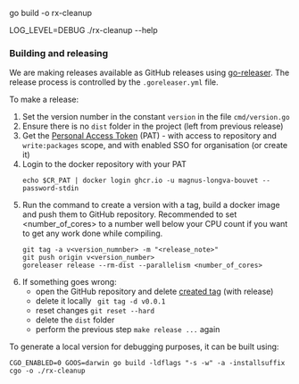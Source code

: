 go build -o rx-cleanup

LOG_LEVEL=DEBUG ./rx-cleanup --help


### Building and releasing

We are making releases available as GitHub releases using [go-releaser](https://goreleaser.com/). The release process is controlled by the `.goreleaser.yml` file.

To make a release:
1. Set the version number in the constant `version` in the file `cmd/version.go`
2. Ensure there is no `dist` folder in the project (left from previous release)
3. Get the [Personal Access Token](https://github.com/settings/tokens) (PAT) - with access to repository and `write:packages` scope, and with enabled SSO for organisation (or create it)
4. Login to the docker repository with your PAT
    ```
    echo $CR_PAT | docker login ghcr.io -u magnus-longva-bouvet --password-stdin
    ```
5. Run the command to create a version with a tag, build a docker image and push them to GitHub repository. Recommended to set <number_of_cores> to a number well below your CPU count if you want to get any work done while compiling.
    ```
    git tag -a v<version_numnber> -m "<release_note>"
	git push origin v<version_number>
    goreleaser release --rm-dist --parallelism <number_of_cores>
    ```
6. If something goes wrong:
    - open the GitHub repository and delete [created tag](https://github.com/equinor/radix-cluster-cleanup/releases/) (with release)
    - delete it locally ` git tag -d v0.0.1`
    - reset changes `git reset --hard`
    - delete the `dist` folder
    - perform the previous step `make release ...` again

To generate a local version for debugging purposes, it can be built using:

```
CGO_ENABLED=0 GOOS=darwin go build -ldflags "-s -w" -a -installsuffix cgo -o ./rx-cleanup
```

